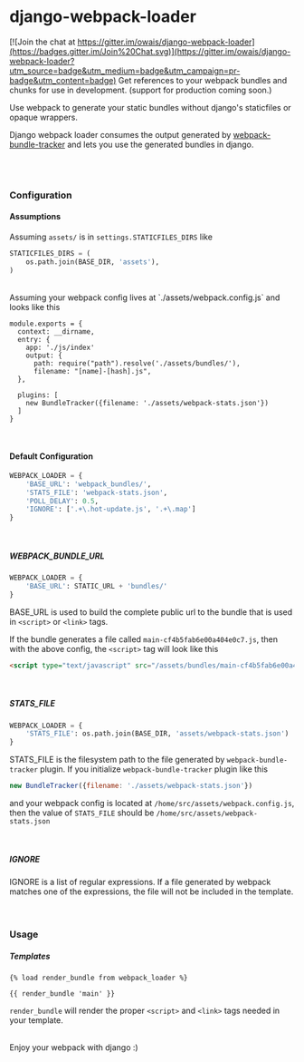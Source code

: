 # django-webpack-loader

[![Join the chat at https://gitter.im/owais/django-webpack-loader](https://badges.gitter.im/Join%20Chat.svg)](https://gitter.im/owais/django-webpack-loader?utm_source=badge&utm_medium=badge&utm_campaign=pr-badge&utm_content=badge)
Get references to your webpack bundles and chunks for use in development. (support for production coming soon.)

Use webpack to generate your static bundles without django's staticfiles or opaque wrappers. 


Django webpack loader consumes the output generated by [webpack-bundle-tracker](https://github.com/owais/webpack-bundle-tracker) and lets you use the generated bundles in django.


<br><br>
### Configuration

#### Assumptions

Assuming `assets/` is in `settings.STATICFILES_DIRS` like
```python
STATICFILES_DIRS = (
	os.path.join(BASE_DIR, 'assets'),
)
```

<br>
Assuming your webpack config lives at `./assets/webpack.config.js` and looks like this

```
module.exports = {
  context: __dirname,
  entry: {
    app: './js/index'
    output: {
      path: require("path").resolve('./assets/bundles/'),
      filename: "[name]-[hash].js",
  },

  plugins: [
    new BundleTracker({filename: './assets/webpack-stats.json'})
  ]
}

```


<br>


#### Default Configuration
```python
WEBPACK_LOADER = {
    'BASE_URL': 'webpack_bundles/',
    'STATS_FILE': 'webpack-stats.json',
    'POLL_DELAY': 0.5,
    'IGNORE': ['.+\.hot-update.js', '.+\.map']
}
```

<br>

##### WEBPACK_BUNDLE_URL
```python
WEBPACK_LOADER = {
	'BASE_URL': STATIC_URL + 'bundles/'
}
```

BASE_URL is used to build the complete public url to the bundle that is used in `<script>` or `<link>` tags.

If the bundle generates a file called `main-cf4b5fab6e00a404e0c7.js`, then with the above config, the `<script>` tag will look like this

```html
<script type="text/javascript" src="/assets/bundles/main-cf4b5fab6e00a404e0c7.js"/>
```

<br>

##### STATS_FILE
```python
WEBPACK_LOADER = {
	'STATS_FILE': os.path.join(BASE_DIR, 'assets/webpack-stats.json')
}
```

STATS_FILE is the filesystem path to the file generated by `webpack-bundle-tracker` plugin. If you initialize `webpack-bundle-tracker` plugin like this

```javascript
new BundleTracker({filename: './assets/webpack-stats.json'})
```

and your webpack config is located at `/home/src/assets/webpack.config.js`, then the value of `STATS_FILE` should be `/home/src/assets/webpack-stats.json`

<br>

##### IGNORE
IGNORE is a list of regular expressions. If a file generated by webpack matches one of the expressions, the file will not be included in the template.
<br><br><br>

### Usage

##### Templates

```HTML+Django
{% load render_bundle from webpack_loader %}

{{ render_bundle 'main' }}
```

`render_bundle` will render the proper `<script>` and `<link>` tags needed in your template.

<br>
Enjoy your webpack with django :)
